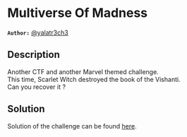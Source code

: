 # Multiverse Of Madness

**`Author:`** [@yalatr3ch3](https://github.com/Yassine-Latreche)

## Description

Another CTF and another Marvel themed challenge.  
This time, Scarlet Witch destroyed the book of the Vishanti.  
Can you recover it ?

## Solution

Solution of the challenge can be found [here](solution/).

